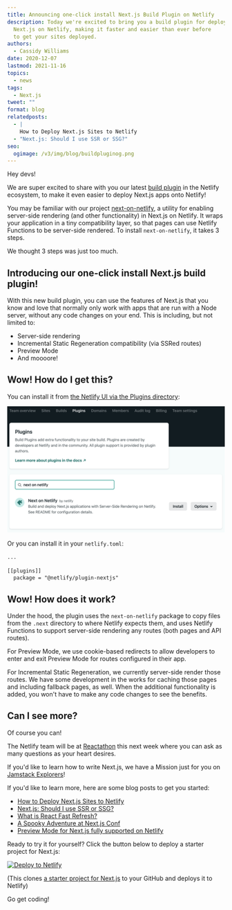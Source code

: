 ```yaml
---
title: Announcing one-click install Next.js Build Plugin on Netlify
description: Today we're excited to bring you a build plugin for deploying
  Next.js on Netlify, making it faster and easier than ever before
  to get your sites deployed.
authors:
  - Cassidy Williams
date: 2020-12-07
lastmod: 2021-11-16
topics:
  - news
tags:
  - Next.js
tweet: ""
format: blog
relatedposts:
  - |
    How to Deploy Next.js Sites to Netlify
  - "Next.js: Should I use SSR or SSG?"
seo:
  ogimage: /v3/img/blog/buildpluginog.png
---
```




Hey devs!

We are super excited to share with you our latest [build plugin](https://www.netlify.com/products/build/plugins/) in the Netlify ecosystem, to make it even easier to deploy Next.js apps onto Netlify!

You may be familiar with our project [next-on-netlify](https://github.com/netlify/next-on-netlify), a utility for enabling server-side rendering (and other functionality) in Next.js on Netlify. It wraps your application in a tiny compatibility layer, so that pages can use Netlify Functions to be server-side rendered. To install `next-on-netlify`, it takes 3 steps.

We thought 3 steps was just too much.

## Introducing our one-click install Next.js build plugin!

With this new build plugin, you can use the features of Next.js that you know and love that normally only work with apps that are run with a Node server, without any code changes on your end. This is including, but not limited to:

* Server-side rendering
* Incremental Static Regeneration compatibility (via SSRed routes)
* Preview Mode
* And moooore!

## Wow! How do I get this?

You can install it from [the Netlify UI via the Plugins directory](https://app.netlify.com/plugins/@netlify/plugin-nextjs/install):

![Next.js Build Plugin in the UI](/v3/img/blog/nextplugin.png "Next.js Build Plugin in the UI")


Or you can install it in your `netlify.toml`:

```
...

[[plugins]]
  package = "@netlify/plugin-nextjs"
```

## Wow! How does it work?

Under the hood, the plugin uses the `next-on-netlify` package to copy files from the `.next` directory to where Netlify expects them, and uses Netlify Functions to support server-side rendering any routes (both pages and API routes).

For Preview Mode, we use cookie-based redirects to allow developers to enter and exit Preview Mode for routes configured in their app.

For Incremental Static Regeneration, we currently server-side render those routes. We have some development in the works for caching those pages and including fallback pages, as well. When the additional functionality is added, you won't have to make any code changes to see the benefits.

## Can I see more?

Of course you can!

The Netlify team will be at [Reactathon](https://www.reactathon.com/speakers/profile/cassidy-williams) this next week where you can ask as many questions as your heart desires.

If you'd like to learn how to write Next.js, we have a Mission just for you on [Jamstack Explorers](https://explorers.netlify.com/learn/nextjs?utm_source=blog&utm_medium=nextjsmission-cs&utm_campaign=devex)!

If you'd like to learn more, here are some blog posts to get you started:

* [How to Deploy Next.js Sites to Netlify](https://www.netlify.com/blog/2020/11/30/how-to-deploy-next.js-sites-to-netlify/)
* [Next.js: Should I use SSR or SSG?](https://www.netlify.com/blog/2020/12/02/next.js-should-i-use-ssr-or-ssg/)
* [What is React Fast Refresh?](https://www.netlify.com/blog/2020/12/03/what-is-react-fast-refresh/)
* [A Spooky Adventure at Next.js Conf](https://www.netlify.com/blog/2020/10/27/a-spooky-adventure-at-next.js-conf/)
* [Preview Mode for Next.js fully supported on Netlify](https://www.netlify.com/blog/2020/10/27/preview-mode-for-next.js-now-fully-supported-on-netlify/)

Ready to try it for yourself? Click the button below to deploy a starter project for Next.js:

[![Deploy to Netlify](https://www.netlify.com/img/deploy/button.svg)](https://app.netlify.com/start/deploy?repository=https://github.com/netlify-templates/next-netlify-starter&utm_source=blog&utm_medium=nextstarter-cs&utm_campaign=devex)

(This clones [a starter project for Next.js](https://github.com/netlify-templates/next-netlify-starter) to your GitHub and deploys it to Netlify)

Go get coding!

